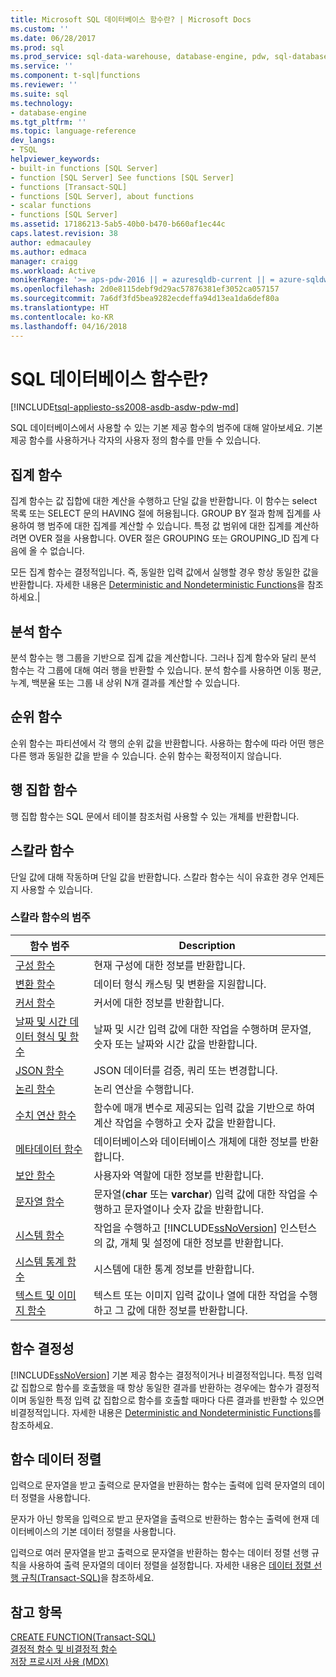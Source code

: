 ```yaml
---
title: Microsoft SQL 데이터베이스 함수란? | Microsoft Docs
ms.custom: ''
ms.date: 06/28/2017
ms.prod: sql
ms.prod_service: sql-data-warehouse, database-engine, pdw, sql-database
ms.service: ''
ms.component: t-sql|functions
ms.reviewer: ''
ms.suite: sql
ms.technology:
- database-engine
ms.tgt_pltfrm: ''
ms.topic: language-reference
dev_langs:
- TSQL
helpviewer_keywords:
- built-in functions [SQL Server]
- function [SQL Server] See functions [SQL Server]
- functions [Transact-SQL]
- functions [SQL Server], about functions
- scalar functions
- functions [SQL Server]
ms.assetid: 17186213-5ab5-40b0-b470-b660af1ec44c
caps.latest.revision: 38
author: edmacauley
ms.author: edmaca
manager: craigg
ms.workload: Active
monikerRange: '>= aps-pdw-2016 || = azuresqldb-current || = azure-sqldw-latest || >= sql-server-2016 || = sqlallproducts-allversions'
ms.openlocfilehash: 2d0e8115debf9d29ac57876381ef3052ca057157
ms.sourcegitcommit: 7a6df3fd5bea9282ecdeffa94d13ea1da6def80a
ms.translationtype: HT
ms.contentlocale: ko-KR
ms.lasthandoff: 04/16/2018
---
```

# <a name="what-are-the-sql-database-functions"></a>SQL 데이터베이스 함수란?
[!INCLUDE[tsql-appliesto-ss2008-asdb-asdw-pdw-md](../../includes/tsql-appliesto-ss2008-asdb-asdw-pdw-md.md)]

SQL 데이터베이스에서 사용할 수 있는 기본 제공 함수의 범주에 대해 알아보세요. 기본 제공 함수를 사용하거나 각자의 사용자 정의 함수를 만들 수 있습니다.
  
## <a name="aggregate-functions"></a>집계 함수

집계 함수는 값 집합에 대한 계산을 수행하고 단일 값을 반환합니다. 이 함수는 select 목록 또는 SELECT 문의 HAVING 절에 허용됩니다. GROUP BY 절과 함께 집계를 사용하여 행 범주에 대한 집계를 계산할 수 있습니다. 특정 값 범위에 대한 집계를 계산하려면 OVER 절을 사용합니다. OVER 절은 GROUPING 또는 GROUPING_ID 집계 다음에 올 수 없습니다.

모든 집계 함수는 결정적입니다. 즉, 동일한 입력 값에서 실행할 경우 항상 동일한 값을 반환합니다. 자세한 내용은 [Deterministic and Nondeterministic Functions](../../relational-databases/user-defined-functions/deterministic-and-nondeterministic-functions.md)을 참조하세요.|

## <a name="analytic-functions"></a>분석 함수
분석 함수는 행 그룹을 기반으로 집계 값을 계산합니다. 그러나 집계 함수와 달리 분석 함수는 각 그룹에 대해 여러 행을 반환할 수 있습니다. 분석 함수를 사용하면 이동 평균, 누계, 백분율 또는 그룹 내 상위 N개 결과를 계산할 수 있습니다.

## <a name="ranking-functions"></a>순위 함수
순위 함수는 파티션에서 각 행의 순위 값을 반환합니다. 사용하는 함수에 따라 어떤 행은 다른 행과 동일한 값을 받을 수 있습니다. 순위 함수는 확정적이지 않습니다.

## <a name="rowset-functions"></a>행 집합 함수
행 집합 함수는 SQL 문에서 테이블 참조처럼 사용할 수 있는 개체를 반환합니다.

## <a name="scalar-functions"></a>스칼라 함수
단일 값에 대해 작동하며 단일 값을 반환합니다. 스칼라 함수는 식이 유효한 경우 언제든지 사용할 수 있습니다.

### <a name="categories-of-scalar-functions"></a>스칼라 함수의 범주
  
|함수 범주|Description|  
|-----------------------|-----------------|  
|[구성 함수](configuration-functions-transact-sql.md)|현재 구성에 대한 정보를 반환합니다.|  
|[변환 함수](conversion-functions-transact-sql.md)|데이터 형식 캐스팅 및 변환을 지원합니다.|  
|[커서 함수](cursor-functions-transact-sql.md)|커서에 대한 정보를 반환합니다.|  
|[날짜 및 시간 데이터 형식 및 함수](date-and-time-data-types-and-functions-transact-sql.md)|날짜 및 시간 입력 값에 대한 작업을 수행하며 문자열, 숫자 또는 날짜와 시간 값을 반환합니다.|  
|[JSON 함수](json-functions-transact-sql.md)|JSON 데이터를 검증, 쿼리 또는 변경합니다.|  
|[논리 함수](http://msdn.microsoft.com/library/5b2b4546-951b-462d-91d5-e41fc5acd6f9)|논리 연산을 수행합니다.|  
|[수치 연산 함수](mathematical-functions-transact-sql.md)|함수에 매개 변수로 제공되는 입력 값을 기반으로 하여 계산 작업을 수행하고 숫자 값을 반환합니다.|  
|[메타데이터 함수](metadata-functions-transact-sql.md)|데이터베이스와 데이터베이스 개체에 대한 정보를 반환합니다.|  
|[보안 함수](security-functions-transact-sql.md)|사용자와 역할에 대한 정보를 반환합니다.|  
|[문자열 함수](string-functions-transact-sql.md)|문자열(**char** 또는 **varchar**) 입력 값에 대한 작업을 수행하고 문자열이나 숫자 값을 반환합니다.|  
|[시스템 함수](../../relational-databases/system-functions/system-functions-for-transact-sql.md)|작업을 수행하고 [!INCLUDE[ssNoVersion](../../includes/ssnoversion-md.md)] 인스턴스의 값, 개체 및 설정에 대한 정보를 반환합니다.|  
|[시스템 통계 함수](system-statistical-functions-transact-sql.md)|시스템에 대한 통계 정보를 반환합니다.|  
|[텍스트 및 이미지 함수](http://msdn.microsoft.com/library/b9c70488-1bf5-4068-a003-e548ccbc5199)|텍스트 또는 이미지 입력 값이나 열에 대한 작업을 수행하고 그 값에 대한 정보를 반환합니다.|  
  
## <a name="function-determinism"></a>함수 결정성  
 [!INCLUDE[ssNoVersion](../../includes/ssnoversion-md.md)] 기본 제공 함수는 결정적이거나 비결정적입니다. 특정 입력 값 집합으로 함수를 호출했을 때 항상 동일한 결과를 반환하는 경우에는 함수가 결정적이며 동일한 특정 입력 값 집합으로 함수를 호출할 때마다 다른 결과를 반환할 수 있으면 비결정적입니다. 자세한 내용은 [Deterministic and Nondeterministic Functions](../../relational-databases/user-defined-functions/deterministic-and-nondeterministic-functions.md)를 참조하세요.  
  
## <a name="function-collation"></a>함수 데이터 정렬  
 입력으로 문자열을 받고 출력으로 문자열을 반환하는 함수는 출력에 입력 문자열의 데이터 정렬을 사용합니다.  
  
 문자가 아닌 항목을 입력으로 받고 문자열을 출력으로 반환하는 함수는 출력에 현재 데이터베이스의 기본 데이터 정렬을 사용합니다.  
  
 입력으로 여러 문자열을 받고 출력으로 문자열을 반환하는 함수는 데이터 정렬 선행 규칙을 사용하여 출력 문자열의 데이터 정렬을 설정합니다. 자세한 내용은 [데이터 정렬 선행 규칙&#40;Transact-SQL&#41;](../../t-sql/statements/collation-precedence-transact-sql.md)을 참조하세요.  
  
## <a name="see-also"></a>참고 항목  
 [CREATE FUNCTION&#40;Transact-SQL&#41;](../../t-sql/statements/create-function-transact-sql.md)   
 [결정적 함수 및 비결정적 함수](../../relational-databases/user-defined-functions/deterministic-and-nondeterministic-functions.md)   
 [저장 프로시저 사용 &#40;MDX&#41;](../../mdx/using-stored-procedures-mdx.md)  
  
  
